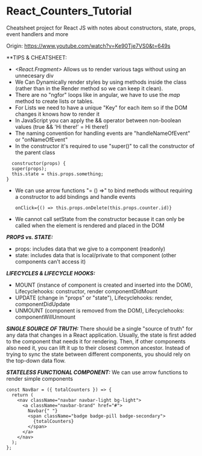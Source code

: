 # React_Counters_Tutorial
Cheatsheet project for React JS with notes about constructors, state, props, event handlers and more

Origin: https://www.youtube.com/watch?v=Ke90Tje7VS0&t=649s

**TIPS & CHEATSHEET:

 - *<React.Fragment>* Allows us to render various tags without using an unnecesary div
 - We Can Dynamically render styles by using methods inside the class (rather than in the Render method so we can keep it clean).
 - There are no "ngfor" loops like in angular, we have to use the *map* method to create lists or tables.
 - For Lists we need to have a unique "Key" for each item so if the DOM changes it knows how to render it
 - In JavaScript you can apply the && operator between non-boolean values (true && 'Hi there!' = Hi there!)
 - The naming convention for handling events are "handleNameOfEvent" or "onNameOfEvent"
 - In the constructor it's required to use "super()" to call the constructor of the parent class
  ```
    constructor(props) {
    super(props);
    this.state = this.props.something;
  }
  ```
 - We can use arrow functions "= () =>" to bind methods without requiring a constructor to add bindings and handle events
   ```
   onClick={() => this.props.onDelete(this.props.counter.id)}
   ```
 - We cannot call setState from the constructor because it can only be called when the element is rendered and placed in the DOM
   
***PROPS vs. STATE:***
- props: includes data that we give to a component (readonly)
- state: includes data that is local/private to that component (other components can't access it)

***LIFECYCLES & LIFECYCLE HOOKS:***
- MOUNT (instance of component is created and inserted into the DOM), Lifecyclehooks: constructor, render componentDidMount
- UPDATE (change in "props" or "state"), Lifecyclehooks: render, componentDidUpdate
- UNMOUNT (component is removed from the DOM), Lifecyclehooks: componentWillUnmount

***SINGLE SOURCE OF TRUTH:*** There should be a single "source of truth" for any data that changes in a React application. Usually, the state is first added to the component that needs it for rendering. Then, if other components also need it, you can lift it up to their closest common ancestor. Instead of trying to sync the state between different components, you should rely on the top-down data flow.

***STATELESS FUNCTIONAL COMPONENT:*** We can use arrow functions to render simple components
```
const NavBar = ({ totalCounters }) => {
  return (
    <nav className="navbar navbar-light bg-light">
      <a className="navbar-brand" href="#">
        Navbar{" "}
        <span className="badge badge-pill badge-secondary">
          {totalCounters}
        </span>
      </a>
    </nav>
  );
};
```
